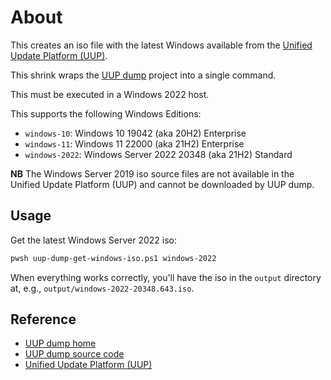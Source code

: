 # About

This creates an iso file with the latest Windows available from the [Unified Update Platform (UUP)](https://docs.microsoft.com/en-us/windows/deployment/update/windows-update-overview).

This shrink wraps the [UUP dump](https://github.com/uup-dump) project into a single command.

This must be executed in a Windows 2022 host.

This supports the following Windows Editions:

* `windows-10`: Windows 10 19042 (aka 20H2) Enterprise
* `windows-11`: Windows 11 22000 (aka 21H2) Enterprise
* `windows-2022`: Windows Server 2022 20348 (aka 21H2) Standard

**NB** The Windows Server 2019 iso source files are not available in the Unified Update Platform (UUP) and cannot be downloaded by UUP dump.

## Usage

Get the latest Windows Server 2022 iso:

```bash
pwsh uup-dump-get-windows-iso.ps1 windows-2022
```

When everything works correctly, you'll have the iso in the `output` directory at, e.g., `output/windows-2022-20348.643.iso`.

## Reference

* [UUP dump home](https://uupdump.net)
* [UUP dump source code](https://github.com/uup-dump)
* [Unified Update Platform (UUP)](https://docs.microsoft.com/en-us/windows/deployment/update/windows-update-overview)
